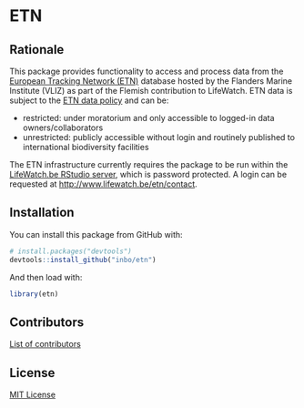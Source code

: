 # ETN

## Rationale

This package provides functionality to access and process data from the [European Tracking Network (ETN)](http://www.lifewatch.be/etn/) database hosted by the Flanders Marine Institute (VLIZ) as part of the Flemish contribution to LifeWatch. ETN data is subject to the [ETN data policy](http://www.lifewatch.be/etn/assets/docs/ETN-DataPolicy.pdf) and can be:
 
- restricted: under moratorium and only accessible to logged-in data owners/collaborators
- unrestricted: publicly accessible without login and routinely published to international biodiversity facilities
 
The ETN infrastructure currently requires the package to be run within the [LifeWatch.be RStudio server](http://rstudio.lifewatch.be/), which is password protected. A login can be requested at http://www.lifewatch.be/etn/contact.

## Installation

You can install this package from GitHub with:

```r
# install.packages("devtools")
devtools::install_github("inbo/etn")
```

And then load with:

```r
library(etn)
```

## Contributors

[List of contributors](https://github.com/inbo/etn/contributors)

## License

[MIT License](LICENSE)
